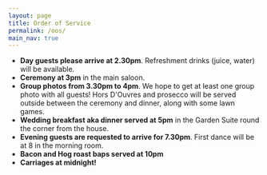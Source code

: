 ```yaml
---
layout: page
title: Order of Service
permalink: /oos/
main_nav: true
---
```


- **Day guests please arrive at 2.30pm**. Refreshment drinks (juice, water) will be available.
- **Ceremony at 3pm** in the main saloon.
- **Group photos from 3.30pm to 4pm**. We hope to get at least one group photo with all guests! Hors D'Ouvres and prosecco will be served outside between the ceremony and dinner, along with some lawn games.
- **Wedding breakfast aka dinner served at 5pm** in the Garden Suite round the corner from the house.
- **Evening guests are requested to arrive for 7.30pm**. First dance will be at 8 in the morning room. 
- **Bacon and Hog roast baps served at 10pm**
- **Carriages at midnight!**
